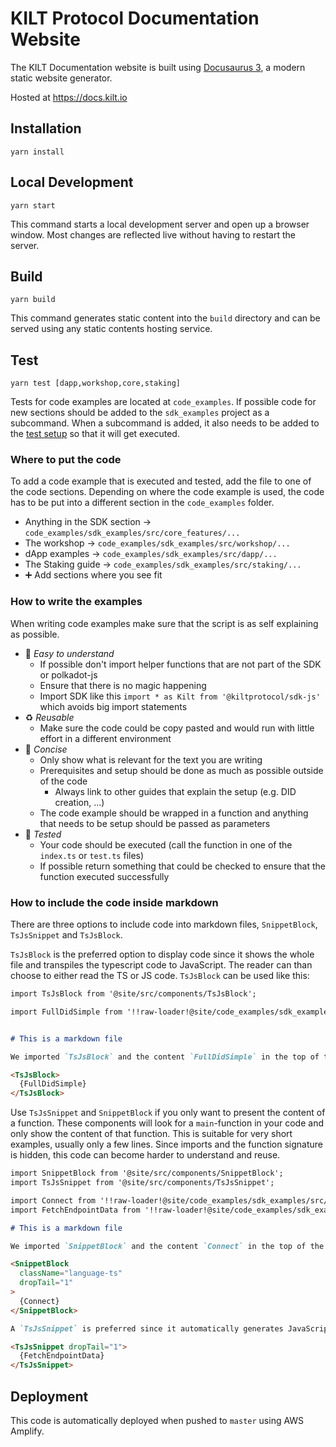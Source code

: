 # KILT Protocol Documentation Website

The KILT Documentation website is built using [Docusaurus 3](https://docusaurus.io/), a modern static website generator.

Hosted at https://docs.kilt.io

## Installation

```console
yarn install
```

## Local Development

```console
yarn start
```

This command starts a local development server and open up a browser window.
Most changes are reflected live without having to restart the server.

## Build

```console
yarn build
```

This command generates static content into the `build` directory and can be served using any static contents hosting service.

## Test

```
yarn test [dapp,workshop,core,staking]
```

Tests for code examples are located at `code_examples`.
If possible code for new sections should be added to the `sdk_examples` project as a subcommand.
When a subcommand is added, it also needs to be added to the [test setup](.github/workflows/test.yml) so that it will get executed.

### Where to put the code

To add a code example that is executed and tested, add the file to one of the code sections.
Depending on where the code example is used, the code has to be put into a different section in the `code_examples` folder.

* Anything in the SDK section -> `code_examples/sdk_examples/src/core_features/...`
* The workshop -> `code_examples/sdk_examples/src/workshop/...`
* dApp examples -> `code_examples/sdk_examples/src/dapp/...`
* The Staking guide -> `code_examples/sdk_examples/src/staking/...`
* ➕ Add sections where you see fit

### How to write the examples

When writing code examples make sure that the script is as self explaining as possible.

* 👶 *Easy to understand*
  * If possible don't import helper functions that are not part of the SDK or polkadot-js
  * Ensure that there is no magic happening
  * Import SDK like this `import * as Kilt from '@kiltprotocol/sdk-js'` which avoids big import statements
* ♻️ *Reusable*
  * Make sure the code could be copy pasted and would run with little effort in a different environment
* 🎯 *Concise*
  * Only show what is relevant for the text you are writing
  * Prerequisites and setup should be done as much as possible outside of the code
    * Always link to other guides that explain the setup (e.g. DID creation, ...)
  * The code example should be wrapped in a function and anything that needs to be setup should be passed as parameters
* 🧪 *Tested*
  * Your code should be executed (call the function in one of the `index.ts` or `test.ts` files)
  * If possible return something that could be checked to ensure that the function executed successfully

### How to include the code inside markdown

There are three options to include code into markdown files, `SnippetBlock`, `TsJsSnippet` and `TsJsBlock`.

`TsJsBlock` is the preferred option to display code since it shows the whole file and transpiles the typescript code to JavaScript.
The reader can than choose to either read the TS or JS code.
`TsJsBlock` can be used like this:

```md
import TsJsBlock from '@site/src/components/TsJsBlock';

import FullDidSimple from '!!raw-loader!@site/code_examples/sdk_examples/src/core_features/did/04_full_did_simple.ts';


# This is a markdown file

We imported `TsJsBlock` and the content `FullDidSimple` in the top of the file.

<TsJsBlock>
  {FullDidSimple}
</TsJsBlock>
```

Use `TsJsSnippet` and `SnippetBlock` if you only want to present the content of a function.
These components will look for a `main`-function in your code and only show the content of that function.
This is suitable for very short examples, usually only a few lines.
Since imports and the function signature is hidden, this code can become harder to understand and reuse.

```md
import SnippetBlock from '@site/src/components/SnippetBlock';
import TsJsSnippet from '@site/src/components/TsJsSnippet';

import Connect from '!!raw-loader!@site/code_examples/sdk_examples/src/core_features/getting_started/02_connect.ts';
import FetchEndpointData from '!!raw-loader!@site/code_examples/sdk_examples/src/core_features/getting_started/05_fetch_endpoint_data.ts';

# This is a markdown file

We imported `SnippetBlock` and the content `Connect` in the top of the file.

<SnippetBlock
  className="language-ts"
  dropTail="1"
>
  {Connect}
</SnippetBlock>

A `TsJsSnippet` is preferred since it automatically generates JavaScript examples.

<TsJsSnippet dropTail="1">
  {FetchEndpointData}
</TsJsSnippet>
```

## Deployment

This code is automatically deployed when pushed to `master` using AWS Amplify.
